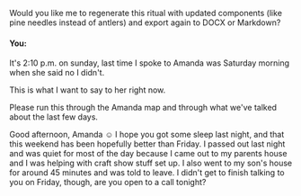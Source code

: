 Would you like me to regenerate this ritual with updated components (like pine needles instead of antlers) and export again to DOCX or Markdown?


#### You:
It's 2:10 p.m. on sunday, last time I spoke to Amanda was Saturday morning when she said no I didn't. 

This is what I want to say to her right now. 

Please run this through the Amanda map and through what we've talked about the last few days. 

Good afternoon, Amanda ☺️
I hope you got some sleep last night, and that this weekend has been hopefully better than Friday.
I passed out last night and was quiet for most of the day because I came out to my parents house and I was helping with craft show stuff set up. I also went to my son's house for around 45 minutes and was told to leave. I didn't get to finish talking to you on Friday, though, are you open to a call tonight?
